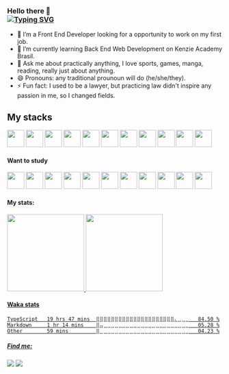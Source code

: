 ### Hello there 👋 <br> [![Typing SVG](https://readme-typing-svg.demolab.com?font=Fira+Code&weight=600&pause=1000&color=008080&multiline=true&width=435&lines=I'm+Lu%C3%ADs+Nunes;Or+CToH10)](https://git.io/typing-svg)
- 🔭 I’m a Front End Developer looking for a opportunity to work on my first job.
- 🌱 I’m currently learning Back End Web Development on Kenzie Academy Brasil.
- 💬 Ask me about practically anything, I love sports, games, manga, reading, really just about anything.
- 😄 Pronouns: any traditional prounoun will do (he/she/they).
- ⚡ Fun fact: I used to be a lawyer, but practicing law didn't inspire any passion in me, so I changed fields.

## My stacks


<section background-color="#fff">
<img src="https://cdn.jsdelivr.net/gh/devicons/devicon/icons/html5/html5-plain.svg" width="40" height="40"/> 
<img src="https://cdn.jsdelivr.net/gh/devicons/devicon/icons/css3/css3-plain.svg" width="40" height="40"/>    
<img src="https://cdn.jsdelivr.net/gh/devicons/devicon/icons/javascript/javascript-plain.svg" width="40" height="40"/>         
<img src="https://cdn.jsdelivr.net/gh/devicons/devicon/icons/typescript/typescript-plain.svg" width="40" height="40"/>                   
<img src="https://cdn.jsdelivr.net/gh/devicons/devicon/icons/react/react-original.svg" width="40" height="40"/>                       
<img src="https://cdn.jsdelivr.net/gh/devicons/devicon/icons/nodejs/nodejs-plain.svg" width="40" height="40"/>        
<img src="https://cdn.jsdelivr.net/gh/devicons/devicon/icons/express/express-original.svg" width="40" height="40"/>        
<img src="https://cdn.jsdelivr.net/gh/devicons/devicon/icons/postgresql/postgresql-plain.svg"width="40" height="40"/>    
<img src="https://cdn.jsdelivr.net/gh/devicons/devicon/icons/jest/jest-plain.svg" width="40" height="40"/>   
<img src="https://cdn.jsdelivr.net/gh/devicons/devicon/icons/github/github-original.svg" width="40" height="40"/>
<img src="https://cdn.jsdelivr.net/gh/devicons/devicon/icons/git/git-original.svg" width="40" height="40"/>
<section/>

           
            
          
          
#### Want to study
<section>
<img src="https://cdn.jsdelivr.net/gh/devicons/devicon/icons/python/python-plain.svg" width="40" height="40"/>      
<img src="https://cdn.jsdelivr.net/gh/devicons/devicon/icons/selenium/selenium-original.svg" width="40" height="40"/>
<img src="https://cdn.jsdelivr.net/gh/devicons/devicon/icons/vuejs/vuejs-plain.svg" width="40" height="40"/>       
<img src="https://cdn.jsdelivr.net/gh/devicons/devicon/icons/angularjs/angularjs-plain.svg" width="40" height="40"/>      
<img src="https://cdn.jsdelivr.net/gh/devicons/devicon/icons/amazonwebservices/amazonwebservices-original.svg" width="40" height="40"/>       
<img src="https://cdn.jsdelivr.net/gh/devicons/devicon/icons/flutter/flutter-plain.svg" width="40" height="40"/>      
<img src="https://cdn.jsdelivr.net/gh/devicons/devicon/icons/django/django-plain.svg" width="40" height="40"/>      
<img src="https://cdn.jsdelivr.net/gh/devicons/devicon/icons/docker/docker-plain.svg" width="40" height="40"/>    
<img src="https://cdn.jsdelivr.net/gh/devicons/devicon/icons/mongodb/mongodb-plain.svg" width="40" height="40"/>    
<img src="https://cdn.jsdelivr.net/gh/devicons/devicon/icons/nextjs/nextjs-line.svg" width="40" height="40"/>     
<img src="https://cdn.jsdelivr.net/gh/devicons/devicon/icons/php/php-plain.svg" width="40" height="40"/>
<section/>
                  
          
#### My stats:
<section>
<a href="https://github.com/CToH10">
<img height="180em" src="https://github-readme-stats.vercel.app/api/top-langs/?username=CToH10&layout=compact&langs_count=7&theme=dracula"/>
<img height="180em" src="https://github-readme-stats.vercel.app/api?username=CToH10&show_icons=true&theme=dracula&include_all_commits=true&count_private=true"/>
</section>
           
#### Waka stats
<!--START_SECTION:waka-->

```text
TypeScript   19 hrs 47 mins  ⣿⣿⣿⣿⣿⣿⣿⣿⣿⣿⣿⣿⣿⣿⣿⣿⣿⣿⣿⣿⣿⣄⣀⣀⣀   84.50 %
Markdown     1 hr 14 mins    ⣿⣤⣀⣀⣀⣀⣀⣀⣀⣀⣀⣀⣀⣀⣀⣀⣀⣀⣀⣀⣀⣀⣀⣀⣀   05.28 %
Other        59 mins         ⣿⣀⣀⣀⣀⣀⣀⣀⣀⣀⣀⣀⣀⣀⣀⣀⣀⣀⣀⣀⣀⣀⣀⣀⣀   04.23 %
```

<!--END_SECTION:waka-->
          
##### Find me:
<a href="https://www.linkedin.com/in/luisnunesdev/" target="_blank"><img src="https://img.shields.io/badge/-LinkedIn-%230077B5?style=for-the-badge&logo=linkedin&logoColor=white" target="_blank"></a>
<a href = "mailto:devluisnunes@gmail.com"><img src="https://img.shields.io/badge/Gmail-D14836?style=for-the-badge&logo=gmail&logoColor=white" target="_blank"></a>
